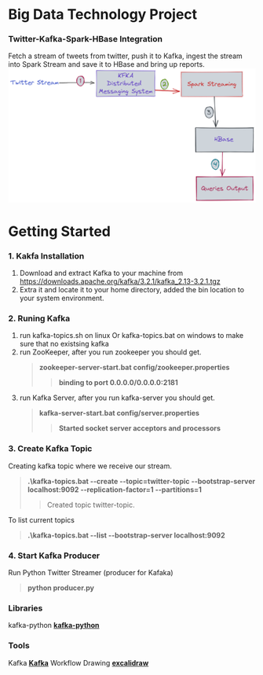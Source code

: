 # Big Data Technology Project 
### Twitter-Kafka-Spark-HBase Integration

Fetch a stream of tweets from twitter, push it to Kafka, ingest the stream into Spark Stream and save it to HBase and bring up reports.
![Workflow](./assets/workflow.png)
# Getting Started

### 1. Kakfa Installation 

1. Download and extract Kafka to your machine from https://downloads.apache.org/kafka/3.2.1/kafka_2.13-3.2.1.tgz
2. Extra it and locate it to your home directory, added the bin location to your system environment.
### 2. Runing Kafka
1. run kafka-topics.sh on linux Or kafka-topics.bat on windows to make sure that no existsing kafka
2. run ZooKeeper, after you run zookeeper you should get.  
   > **zookeeper-server-start.bat config/zookeeper.properties**
   > > **binding to port 0.0.0.0/0.0.0.0:2181**
3. run Kafka Server, after you run kafka-server you should get.
   > **kafka-server-start.bat config/server.properties**
   > > **Started socket server acceptors and processors**
### 3. Create Kafka Topic
Creating kafka topic where we receive our stream.
   > **.\kafka-topics.bat --create --topic=twitter-topic --bootstrap-server localhost:9092 --replication-factor=1 --partitions=1**
   >> Created topic twitter-topic.
   
To list current topics
   > **.\kafka-topics.bat --list --bootstrap-server localhost:9092**

### 4. Start Kafka Producer
Run Python Twitter Streamer (producer for Kafaka)
> **python producer.py**

### Libraries
kafka-python **[kafka-python](https://kafka-python.readthedocs.io/en/master/)** 

### Tools
Kafka **[Kafka](https://kafka.apache.org/quickstart)**
Workflow Drawing **[excalidraw](https://excalidraw.com/)**